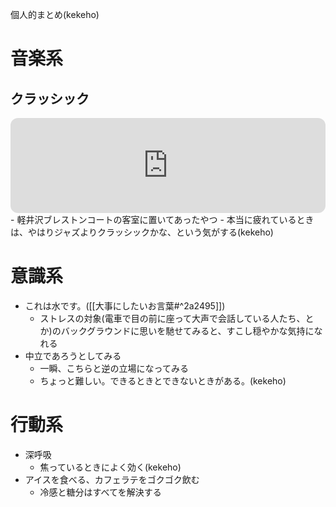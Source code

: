 個人的まとめ(kekeho)

# 音楽系
## クラッシック

<iframe style="border-radius:12px" src="https://open.spotify.com/embed/album/4Fo0osWDpBEfz25zW6f6NH?si=j9lxhTVgQh2G0rAT6WxPww" width="100%" height="152" frameBorder="0" allowfullscreen="" allow="autoplay; clipboard-write; encrypted-media; fullscreen; picture-in-picture" loading="lazy"></iframe>
- 軽井沢ブレストンコートの客室に置いてあったやつ
- 本当に疲れているときは、やはりジャズよりクラッシックかな、という気がする(kekeho)

# 意識系
- これは水です。([[大事にしたいお言葉#^2a2495]])
	- ストレスの対象(電車で目の前に座って大声で会話している人たち、とか)のバックグラウンドに思いを馳せてみると、すこし穏やかな気持になれる
- 中立であろうとしてみる
	- 一瞬、こちらと逆の立場になってみる
	- ちょっと難しい。できるときとできないときがある。(kekeho)

# 行動系
- 深呼吸
	- 焦っているときによく効く(kekeho)
- アイスを食べる、カフェラテをゴクゴク飲む
	- 冷感と糖分はすべてを解決する
